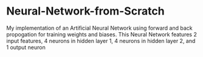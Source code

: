 # Neural-Network-from-Scratch

My implementation of an Artificial Neural Network using forward and back propogation for training weights and biases.
This Neural Network features 2 input features, 4 neurons in hidden layer 1, 4 neurons in hidden layer 2, and 1 output neuron
